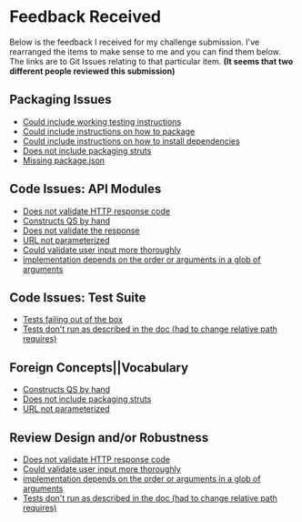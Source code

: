 # Feedback Received
Below is the feedback I received for my challenge submission. I've rearranged the items to make sense to me and you can find them below. The links are to Git Issues relating to that particular item. **(It seems that two different people reviewed this submission)**

## Packaging Issues
- [Could include working testing instructions]()
- [Could include instructions on how to package]()
- [Could include instructions on how to install dependencies]()
- [Does not include packaging struts]()
- [Missing package.json]()

## Code Issues: API Modules
- [Does not validate HTTP response code]()
- [Constructs QS by hand]()
- [Does not validate the response]()
- [URL not parameterized]()
- [Could validate user input more thoroughly]()
- [implementation depends on the order or arguments in a glob of arguments]()

## Code Issues: Test Suite
- [Tests failing out of the box]()
- [Tests don't run as described in the doc (had to change relative path requires)]()

## Foreign Concepts||Vocabulary
- [Constructs QS by hand]()
- [Does not include packaging struts]()
- [URL not parameterized]()

## Review Design and/or Robustness
- [Does not validate HTTP response code]()
- [Could validate user input more thoroughly]()
- [implementation depends on the order or arguments in a glob of arguments]()
- [Tests don't run as described in the doc (had to change relative path requires)]()